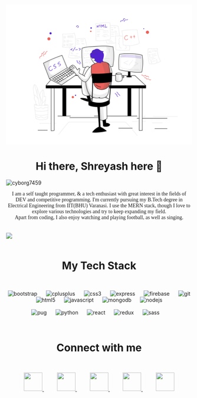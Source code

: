 ![alt text](https://github.com/cyborg7459/cyborg7459/blob/master/images/pixeltrue-web-development-1.png?raw=true)

# <div align="center"> Hi there, Shreyash here 👋 </div>

<p align="left"> <img src="https://komarev.com/ghpvc/?username=cyborg7459" alt="cyborg7459" /> </p>

<p align="center" style="font-family:Papyrus"> I am a self taught programmer, & a tech enthusiast with great interest in the fields of DEV and competitive programming. I'm currently pursuing my B.Tech degree in Electrical Engineering from IIT(BHU) Varanasi. I use the MERN stack, though I love to explore various technologies and try to keep expanding my field. <br>Apart from coding, I also enjoy watching and playing football, as well as singing.</p>

<br>


<div align="center"> </div>

<a>
  <img align="center" src="https://github-readme-stats.vercel.app/api?username=cyborg7459&hide=stars&count_private=true&show_icons=true&bg_color=0.50,000000,404040&text_color=ffffff&title_color=04ba29&icon_color=04ba29" />
</a>

<br>
<br>

# <div align="center"> My Tech Stack </div>

<br>

<p align="center">
  <img src="https://devicons.github.io/devicon/devicon.git/icons/bootstrap/bootstrap-plain.svg" alt="bootstrap" width="60" height="60"/> 
  &nbsp;&nbsp;&nbsp;&nbsp;
  <img src="https://devicons.github.io/devicon/devicon.git/icons/cplusplus/cplusplus-original.svg" alt="cplusplus" width="60" height="60"/> 
  &nbsp;&nbsp;&nbsp;&nbsp;
  <img src="https://devicons.github.io/devicon/devicon.git/icons/css3/css3-original-wordmark.svg" alt="css3" width="60" height="60"/> 
  &nbsp;&nbsp;&nbsp;&nbsp;
  <img src="https://devicons.github.io/devicon/devicon.git/icons/express/express-original-wordmark.svg" alt="express" width="60" height="60"/> 
  &nbsp;&nbsp;&nbsp;&nbsp;
  <img src="https://www.vectorlogo.zone/logos/firebase/firebase-icon.svg" alt="firebase" width="60" height="60"/> 
  &nbsp;&nbsp;&nbsp;&nbsp;
  <img src="https://www.vectorlogo.zone/logos/git-scm/git-scm-icon.svg" alt="git" width="60" height="60"/> 
  &nbsp;&nbsp;&nbsp;&nbsp;
  <img src="https://devicons.github.io/devicon/devicon.git/icons/html5/html5-original-wordmark.svg" alt="html5" width="60" height="60"/> 
  &nbsp;&nbsp;&nbsp;&nbsp;
  <img src="https://devicons.github.io/devicon/devicon.git/icons/javascript/javascript-original.svg" alt="javascript" width="60" height="60"/> 
  &nbsp;&nbsp;&nbsp;&nbsp;
  <img src="https://devicons.github.io/devicon/devicon.git/icons/mongodb/mongodb-original-wordmark.svg" alt="mongodb" width="60" height="60"/> 
  &nbsp;&nbsp;&nbsp;&nbsp;
  <img src="https://devicons.github.io/devicon/devicon.git/icons/nodejs/nodejs-original-wordmark.svg" alt="nodejs" width="60" height="60"/> 
  &nbsp;&nbsp;&nbsp;&nbsp;
    <br><br>
  <img src="https://cdn.worldvectorlogo.com/logos/pug.svg" alt="pug" width="60" height="60"/> 
  &nbsp;&nbsp;&nbsp;&nbsp;

  <img src="https://devicons.github.io/devicon/devicon.git/icons/python/python-original.svg" alt="python" width="60" height="60"/> 
  &nbsp;&nbsp;&nbsp;&nbsp;
  <img src="https://devicons.github.io/devicon/devicon.git/icons/react/react-original-wordmark.svg" alt="react" width="60" height="60"/> 
  &nbsp;&nbsp;&nbsp;&nbsp;
  <img src="https://devicons.github.io/devicon/devicon.git/icons/redux/redux-original.svg" alt="redux" width="60" height="60"/> 
  &nbsp;&nbsp;&nbsp;&nbsp;
  <img src="https://devicons.github.io/devicon/devicon.git/icons/sass/sass-original.svg" alt="sass" width="60" he6ght="60"/>
  &nbsp;&nbsp;&nbsp;&nbsp;
</p>

<br>

# <div align="center"> Connect with me </div>

<br>

<p align="center">
  <a href="https://www.facebook.com/shreyash.kumarsingh.5">
    <img src="https://www.flaticon.com/svg/static/icons/svg/1383/1383259.svg" height="50px" width="50px" />
  </a>
  &nbsp;&nbsp;&nbsp;&nbsp;&nbsp;&nbsp;&nbsp;&nbsp;
  <a href="https://www.instagram.com/sks_0101/">
    <img src="https://www.flaticon.com/svg/static/icons/svg/1384/1384063.svg" height="50px" width="50px" />
  </a>
  &nbsp;&nbsp;&nbsp;&nbsp;&nbsp;&nbsp;&nbsp;&nbsp;
  <a href="https://www.linkedin.com/in/shreyash-singh-33a68318b">
    <img src="https://www.flaticon.com/svg/static/icons/svg/1383/1383262.svg" height="50px" width="50px" />
  </a>
  &nbsp;&nbsp;&nbsp;&nbsp;&nbsp;&nbsp;&nbsp;&nbsp;
  <a href="mailto:shreyashsingh17@gmail.com"> 
    <img src="https://www.flaticon.com/svg/static/icons/svg/324/324123.svg" height="50px" width="50px" />
  </a>
  &nbsp;&nbsp;&nbsp;&nbsp;&nbsp;&nbsp;&nbsp;&nbsp;
  <a href="https://github.com/cyborg7459"> 
    <img src="https://www.flaticon.com/svg/static/icons/svg/25/25657.svg" height="50px" width="50px" />
  </a>
</p>





<!--
**cyborg7459/cyborg7459** is a ✨ _special_ ✨ repository because its `README.md` (this file) appears on your GitHub profile.

Here are some ideas to get you started:

- 🔭 I’m currently working on ...
- 🌱 I’m currently learning ...
- 👯 I’m looking to collaborate on ...
- 🤔 I’m looking for help with ...
- 💬 Ask me about ...
- 📫 How to reach me: ...
- 😄 Pronouns: ...
- ⚡ Fun fact: ...
-->
